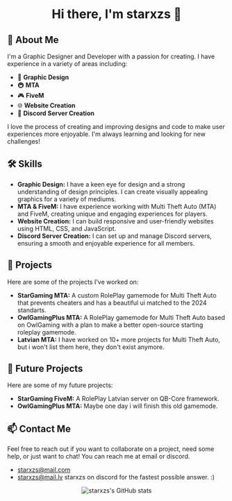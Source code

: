 <h1 align="center">Hi there, I'm starxzs 👋</h1>

## 🚀 About Me
I'm a Graphic Designer and Developer with a passion for creating. I have experience in a variety of areas including:

- 🎨 **Graphic Design**
- 🚇 **MTA**
- 🎮 **FiveM**
- 🌐 **Website Creation**
- 💬 **Discord Server Creation**

I love the process of creating and improving designs and code to make user experiences more enjoyable. I'm always learning and looking for new challenges!

## 🛠 Skills
- **Graphic Design:** I have a keen eye for design and a strong understanding of design principles. I can create visually appealing graphics for a variety of mediums.
- **MTA & FiveM:** I have experience working with Multi Theft Auto (MTA) and FiveM, creating unique and engaging experiences for players.
- **Website Creation:** I can build responsive and user-friendly websites using HTML, CSS, and JavaScript.
- **Discord Server Creation:** I can set up and manage Discord servers, ensuring a smooth and enjoyable experience for all members.

## 🎯 Projects
Here are some of the projects I've worked on:

- **StarGaming MTA:** A custom RolePlay gamemode for Multi Theft Auto that prevents cheaters and has a beautiful ui matched to the 2024 standarts.
- **OwlGamingPlus MTA:** A RolePlay gamemode for Multi Theft Auto based on OwlGaming with a plan to make a better open-source starting roleplay gamemode.
- **Latvian MTA:** I have worked on 10+ more projects for Multi Theft Auto, but i won't list them here, they don't exist anymore.

## 🎯 Future Projects
Here are some of my future projects:

- **StarGaming FiveM:** A RolePlay Latvian server on QB-Core framework.
- **OwlGamingPlus MTA:** Maybe one day i will finish this old gamemode.

## 📫 Contact Me
Feel free to reach out if you want to collaborate on a project, need some help, or just want to chat! You can reach me at email or discord.
 - starxzs@mail.com
 - starxzs@mail.lv
starxzs on discord for the fastest possible answer. :)

<p align="center">
  <img src="https://github-readme-stats.vercel.app/api?username=starxzs&show_icons=true&theme=radical" alt="starxzs's GitHub stats" />
</p>
